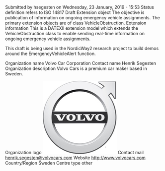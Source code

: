 Submitted by hsegesten on Wednesday, 23 January, 2019 - 15:53
Status definition refers to ISO 14817
Draft
Extension object
The objective is publication of information on ongoing emergency vehicle assignments.
The primary extension objects are of class VehicleObstruction.
Extension information
This is a DATEXII extension model which extends the VehicleObstruction class to enable sending real-time information on ongoing emergency vehicle assignments.

This draft is being used in the NordicWay2 research project to build demos around the EmergencyVehicleAlert function.

Organization name
Volvo Car Corporation
Contact name
Henrik Segesten
Organization description
Volvo Cars is a premium car maker based in Sweden.

Organization logo
![Alt text](image.png)
Contact mail
henrik.segesten@volvocars.com
Website
http://www.volvocars.com
Country/Region
Sweden
Centre type
other